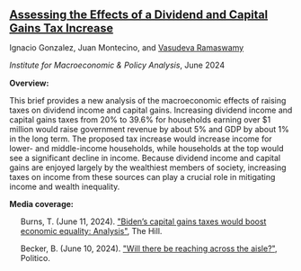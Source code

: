 <p style="margin-bottom: 5px; font-size: 20px;">
<b><a href="https://impa.american.edu/assessing-the-effects-of-a-dividend-and-capital-gains-tax-increase/">Assessing the Effects of a Dividend and Capital Gains Tax Increase</a></b>
</p>

<p style="margin-bottom: 5px;">
Ignacio Gonzalez, Juan Montecino, and <u>Vasudeva Ramaswamy</u>
</p>

<p style="margin-bottom: 15px;">
<i>Institute for Macroeconomic & Policy Analysis</i>, June 2024
</p>

<p style="margin-bottom: 10px;">
<b>Overview:</b> 
</p>

<p style="margin-bottom: 10px;">
This brief provides a new analysis of the macroeconomic effects of raising taxes on dividend income and capital gains. Increasing dividend income and capital gains taxes from 20% to 39.6% for households earning over $1 million would raise government revenue by about 5% and GDP by about 1% in the long term. The proposed tax increase would increase income for lower- and middle-income households, while households at the top would see a significant decline in income. Because dividend income and capital gains are enjoyed largely by the wealthiest members of society, increasing taxes on income from these sources can play a crucial role in mitigating income and wealth inequality.
</p>

<p style="margin-bottom: 5px;">
<b>Media coverage:</b> 
</p>

<p style="margin-bottom: 10px;margin-left: 20px;">
Burns, T. (June 11, 2024). <a href="https://thehill.com/homenews/4715574-bidens-capital-gains-taxes-would-boost-economic-equality-analysis/mlite/">"Biden’s capital gains taxes would boost economic equality: Analysis"</a>, The Hill.

</p>

<p style="margin-bottom: 10px;margin-left: 20px;">
Becker, B. (June 10, 2024).
<a href="https://tinyurl.com/PoliticoCoverage">"Will there be reaching across the aisle?"</a>, Politico.
</p>